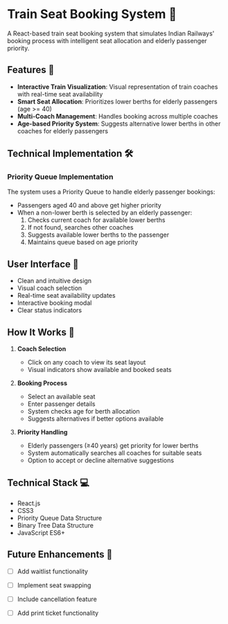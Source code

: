 # Train Seat Booking System 🚂

A React-based train seat booking system that simulates Indian Railways' booking process with intelligent seat allocation and elderly passenger priority.

## Features 🌟

- **Interactive Train Visualization**: Visual representation of train coaches with real-time seat availability
- **Smart Seat Allocation**: Prioritizes lower berths for elderly passengers (age >= 40)
- **Multi-Coach Management**: Handles booking across multiple coaches
- **Age-based Priority System**: Suggests alternative lower berths in other coaches for elderly passengers

## Technical Implementation 🛠️

### Priority Queue Implementation
The system uses a Priority Queue to handle elderly passenger bookings:
- Passengers aged 40 and above get higher priority
- When a non-lower berth is selected by an elderly passenger:
  1. Checks current coach for available lower berths
  2. If not found, searches other coaches
  3. Suggests available lower berths to the passenger
  4. Maintains queue based on age priority

## User Interface 🎨

- Clean and intuitive design
- Visual coach selection
- Real-time seat availability updates
- Interactive booking modal
- Clear status indicators

## How It Works 🔄

1. **Coach Selection**
   - Click on any coach to view its seat layout
   - Visual indicators show available and booked seats

2. **Booking Process**
   - Select an available seat
   - Enter passenger details
   - System checks age for berth allocation
   - Suggests alternatives if better options available

3. **Priority Handling**
   - Elderly passengers (≥40 years) get priority for lower berths
   - System automatically searches all coaches for suitable seats
   - Option to accept or decline alternative suggestions

## Technical Stack 💻

- React.js
- CSS3
- Priority Queue Data Structure
- Binary Tree Data Structure
- JavaScript ES6+

## Future Enhancements 🚀

- [ ] Add waitlist functionality
- [ ] Implement seat swapping
- [ ] Include cancellation feature
- [ ] Add print ticket functionality


